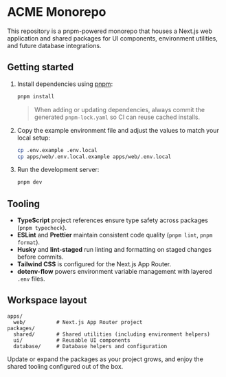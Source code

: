 # ACME Monorepo

This repository is a pnpm-powered monorepo that houses a Next.js web application and shared packages for UI components, environment utilities, and future database integrations.

## Getting started

1. Install dependencies using [pnpm](https://pnpm.io):

   ```bash
   pnpm install
   ```

   > When adding or updating dependencies, always commit the generated `pnpm-lock.yaml` so CI can reuse cached installs.

2. Copy the example environment file and adjust the values to match your local setup:

   ```bash
   cp .env.example .env.local
   cp apps/web/.env.local.example apps/web/.env.local
   ```

3. Run the development server:

   ```bash
   pnpm dev
   ```

## Tooling

- **TypeScript** project references ensure type safety across packages (`pnpm typecheck`).
- **ESLint** and **Prettier** maintain consistent code quality (`pnpm lint`, `pnpm format`).
- **Husky** and **lint-staged** run linting and formatting on staged changes before commits.
- **Tailwind CSS** is configured for the Next.js App Router.
- **dotenv-flow** powers environment variable management with layered `.env` files.

## Workspace layout

```
apps/
  web/          # Next.js App Router project
packages/
  shared/       # Shared utilities (including environment helpers)
  ui/           # Reusable UI components
  database/     # Database helpers and configuration
```

Update or expand the packages as your project grows, and enjoy the shared tooling configured out of the box.
